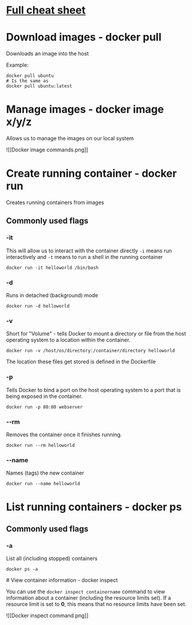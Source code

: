 # [Full cheat sheet](https://dockerlabs.collabnix.com/docker/cheatsheet/)
# Download images - docker pull
Downloads an image into the host

Example:
```shell
docker pull ubuntu
# Is the same as
docker pull ubuntu:latest
```

# Manage images - docker image x/y/z
Allows us to manage the images on our local system

![[Docker image commands.png]]

# Create running container - docker run

Creates running containers from images

## Commonly used flags
### -it
This will allow us to interact with the container directly
`-i` means run interactively and `-t` means to run a shell in the running container

```shell
docker run -it helloworld /bin/bash
```

### -d
Runs in detached (background) mode

```shell
docker run -d helloworld
```

### -v
Short for "Volume" - tells Docker to mount a directory or file from the host operating system to a location within the container.

```shell
docker run -v /host/os/directory:/container/directory helloworld
```

The location these files get stored is defined in the Dockerfile

### -p 

Tells Docker to bind a port on the host operating system to a port that is being exposed in the container.

```shell
docker run -p 80:80 webserver
```


### --rm
Removes the container once it finishes running.

```shell
docker run --rm helloworld
```

### --name
Names (tags) the new container

```shell
docker run --name helloworld
```


# List running containers - docker ps

## Commonly used flags
### -a
List all (including stopped) containers

```shell
docker ps -a
```

[]()# View container information - docker inspect

You can use the `docker inspect containername` command to view information about a container (including the resource limits set). If a resource limit is set to **0**, this means that no resource limits have been set.

![[Docker inspect command.png]]
